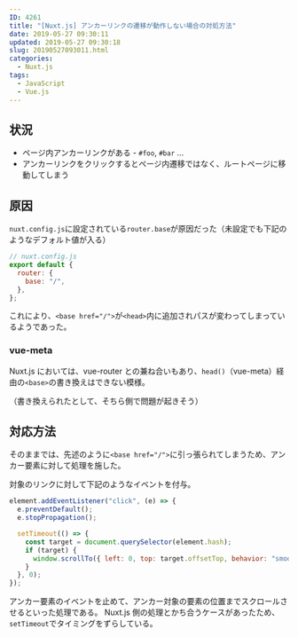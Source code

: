 ```yaml
---
ID: 4261
title: "[Nuxt.js] アンカーリンクの遷移が動作しない場合の対処方法"
date: 2019-05-27 09:30:11
updated: 2019-05-27 09:30:18
slug: 20190527093011.html
categories:
  - Nuxt.js
tags:
  - JavaScript
  - Vue.js
---
```


## 状況

- ページ内アンカーリンクがある - `#foo`, `#bar` …
- アンカーリンクをクリックするとページ内遷移ではなく、ルートページに移動してしまう

## 原因

`nuxt.config.js`に設定されている`router.base`が原因だった（未設定でも下記のようなデフォルト値が入る）

```js
// nuxt.config.js
export default {
  router: {
    base: "/",
  },
};
```

これにより、`<base href="/">`が`<head>`内に追加されパスが変わってしまっているようであった。

### vue-meta

Nuxt.js においては、vue-router との兼ね合いもあり、`head()`（vue-meta）経由の`<base>`の書き換えはできない模様。

（書き換えられたとして、そちら側で問題が起きそう）

## 対応方法

そのままでは、先述のように`<base href="/">`に引っ張られてしまうため、アンカー要素に対して処理を施した。

対象のリンクに対して下記のようなイベントを付与。

```js
element.addEventListener("click", (e) => {
  e.preventDefault();
  e.stopPropagation();

  setTimeout(() => {
    const target = document.querySelector(element.hash);
    if (target) {
      window.scrollTo({ left: 0, top: target.offsetTop, behavior: "smooth" });
    }
  }, 0);
});
```

アンカー要素のイベントを止めて、アンカー対象の要素の位置までスクロールさせるといった処理である。
Nuxt.js 側の処理とかち合うケースがあったため、`setTimeout`でタイミングをずらしている。
